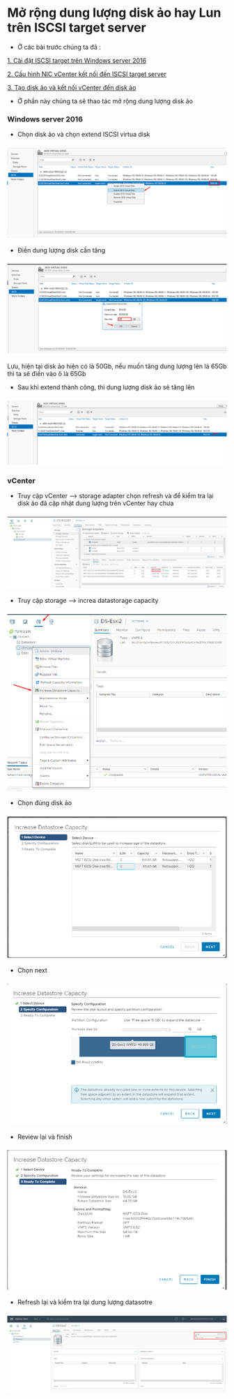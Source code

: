 # Mở rộng dung lượng disk ảo hay Lun trên ISCSI target server

- Ở các bài trước chúng ta đã :

[1. Cài đặt ISCSI target trên Windows server 2016](https://github.com/phancong0897/Congphan/blob/master/Vmware/LAB/%5B5%5DConfigure%20Windows%20iSCSI%20Target%20Server%20for%20VMware%20vCenter%20or%20ESXi.md)

[2. Cấu hình NIC vCenter kết nối đến ISCSI target server](https://github.com/phancong0897/Congphan/blob/master/Vmware/LAB/%5B6%5DConfiguring%20Multi%20Pathing%20Network%20for%20VMWare%20ESXi%20Storage%20Access.md)

[3. Tạo disk ảo và kết nối vCenter đến disk ảo](https://github.com/phancong0897/Congphan/blob/master/Vmware/LAB/%5B7%5DMapping%20Lun%20and%20Creare%20Datastore%20in%20vCenter.md)

- Ở phần này chúng ta sẽ thao tác mở rộng dung lượng disk ảo

### Windows server 2016

- Chọn disk ảo và chọn extend ISCSI virtua disk

<h3 align="center"><img src="../Images/Datastore/21.png"></h3>

- Điền dung lượng disk cần tăng

<h3 align="center"><img src="../Images/Datastore/22.png"></h3>

Lưu, hiện tại disk ảo hiện có là 50Gb, nếu muốn tăng dung lượng lên là 65Gb thì ta sẽ điền vào ô là 65Gb

- Sau khi extend thành công, thì dung lượng disk ảo sẽ tăng lên

<h3 align="center"><img src="../Images/Datastore/23.png"></h3>

### vCenter

- Truy cập vCenter --> storage adapter chọn refresh và để kiểm tra lại disk ảo đã cập nhật dung lượng trên vCenter hay chưa

<h3 align="center"><img src="../Images/Datastore/24.png"></h3>

- Truy cập storage --> increa datastorage capacity

<h3 align="center"><img src="../Images/Datastore/25.png"></h3>

- Chọn đúng disk ảo

<h3 align="center"><img src="../Images/Datastore/26.png"></h3>

- Chọn next

<h3 align="center"><img src="../Images/Datastore/27.png"></h3>

- Review lại và finish

<h3 align="center"><img src="../Images/Datastore/28.png"></h3>

- Refresh lại và kiểm tra lại dung lượng datasotre

<h3 align="center"><img src="../Images/Datastore/29.png"></h3>



